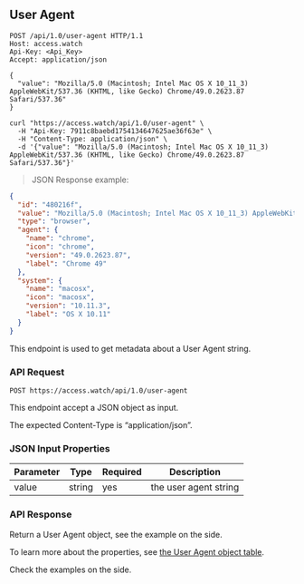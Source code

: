 ## User Agent

```http
POST /api/1.0/user-agent HTTP/1.1
Host: access.watch
Api-Key: <Api_Key>
Accept: application/json

{
  "value": "Mozilla/5.0 (Macintosh; Intel Mac OS X 10_11_3) AppleWebKit/537.36 (KHTML, like Gecko) Chrome/49.0.2623.87 Safari/537.36"
}
```

```shell
curl "https://access.watch/api/1.0/user-agent" \
  -H "Api-Key: 7911c8baebd1754134647625ae36f63e" \
  -H "Content-Type: application/json" \
  -d '{"value": "Mozilla/5.0 (Macintosh; Intel Mac OS X 10_11_3) AppleWebKit/537.36 (KHTML, like Gecko) Chrome/49.0.2623.87 Safari/537.36"}'
```

> JSON Response example:

```json
{
  "id": "480216f",
  "value": "Mozilla/5.0 (Macintosh; Intel Mac OS X 10_11_3) AppleWebKit/537.36 (KHTML, like Gecko) Chrome/49.0.2623.87 Safari/537.36",
  "type": "browser",
  "agent": {
    "name": "chrome",
    "icon": "chrome",
    "version": "49.0.2623.87",
    "label": "Chrome 49"
  },
  "system": {
    "name": "macosx",
    "icon": "macosx",
    "version": "10.11.3",
    "label": "OS X 10.11"
  }
}
```

This endpoint is used to get metadata about a User Agent string.

### API Request

`POST https://access.watch/api/1.0/user-agent`

This endpoint accept a JSON object as input.

The expected Content-Type is “application/json”.

### JSON Input Properties

Parameter  | Type   | Required | Description
---------- | ------ | -------- | -----------
value      | string |   yes    | the user agent string

### API Response

Return a User Agent object, see the example on the side.

To learn more about the properties, see [the User Agent object table](#user-agent-object).

Check the examples on the side.
